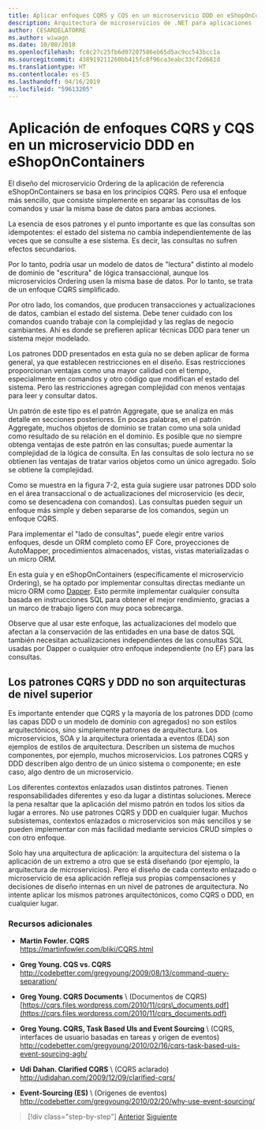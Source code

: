 ```yaml
---
title: Aplicar enfoques CQRS y CQS en un microservicio DDD en eShopOnContainers
description: Arquitectura de microservicios de .NET para aplicaciones .NET en contenedor | Información sobre cómo se implementa CQRS en el microservicio de pedidos en eShopOnContainers.
author: CESARDELATORRE
ms.author: wiwagn
ms.date: 10/08/2018
ms.openlocfilehash: fc8c27c25fb6d07207586eb65d5ac9cc543bcc1a
ms.sourcegitcommit: 438919211260bb415fc8f96ca3eabc33cf2d681d
ms.translationtype: HT
ms.contentlocale: es-ES
ms.lasthandoff: 04/16/2019
ms.locfileid: "59613205"
---
```

# <a name="apply-cqrs-and-cqs-approaches-in-a-ddd-microservice-in-eshoponcontainers"></a>Aplicación de enfoques CQRS y CQS en un microservicio DDD en eShopOnContainers

El diseño del microservicio Ordering de la aplicación de referencia eShopOnContainers se basa en los principios CQRS. Pero usa el enfoque más sencillo, que consiste simplemente en separar las consultas de los comandos y usar la misma base de datos para ambas acciones.

La esencia de esos patrones y el punto importante es que las consultas son idempotentes: el estado del sistema no cambia independientemente de las veces que se consulte a ese sistema. Es decir, las consultas no sufren efectos secundarios.

Por lo tanto, podría usar un modelo de datos de "lectura" distinto al modelo de dominio de "escritura" de lógica transaccional, aunque los microservicios Ordering usen la misma base de datos. Por lo tanto, se trata de un enfoque CQRS simplificado.

Por otro lado, los comandos, que producen transacciones y actualizaciones de datos, cambian el estado del sistema. Debe tener cuidado con los comandos cuando trabaje con la complejidad y las reglas de negocio cambiantes. Ahí es donde se prefieren aplicar técnicas DDD para tener un sistema mejor modelado.

Los patrones DDD presentados en esta guía no se deben aplicar de forma general, ya que establecen restricciones en el diseño. Esas restricciones proporcionan ventajas como una mayor calidad con el tiempo, especialmente en comandos y otro código que modifican el estado del sistema. Pero las restricciones agregan complejidad con menos ventajas para leer y consultar datos.

Un patrón de este tipo es el patrón Aggregate, que se analiza en más detalle en secciones posteriores. En pocas palabras, en el patrón Aggregate, muchos objetos de dominio se tratan como una sola unidad como resultado de su relación en el dominio. Es posible que no siempre obtenga ventajas de este patrón en las consultas; puede aumentar la complejidad de la lógica de consulta. En las consultas de solo lectura no se obtienen las ventajas de tratar varios objetos como un único agregado. Solo se obtiene la complejidad.

Como se muestra en la figura 7-2, esta guía sugiere usar patrones DDD solo en el área transaccional o de actualizaciones del microservicio (es decir, como se desencadena con comandos). Las consultas pueden seguir un enfoque más simple y deben separarse de los comandos, según un enfoque CQRS.

Para implementar el "lado de consultas", puede elegir entre varios enfoques, desde un ORM completo como EF Core, proyecciones de AutoMapper, procedimientos almacenados, vistas, vistas materializadas o un micro ORM.

En esta guía y en eShopOnContainers (específicamente el microservicio Ordering), se ha optado por implementar consultas directas mediante un micro ORM como [Dapper](https://github.com/StackExchange/dapper-dot-net). Esto permite implementar cualquier consulta basada en instrucciones SQL para obtener el mejor rendimiento, gracias a un marco de trabajo ligero con muy poca sobrecarga.

Observe que al usar este enfoque, las actualizaciones del modelo que afectan a la conservación de las entidades en una base de datos SQL también necesitan actualizaciones independientes de las consultas SQL usadas por Dapper o cualquier otro enfoque independiente (no EF) para las consultas.

## <a name="cqrs-and-ddd-patterns-are-not-top-level-architectures"></a>Los patrones CQRS y DDD no son arquitecturas de nivel superior

Es importante entender que CQRS y la mayoría de los patrones DDD (como las capas DDD o un modelo de dominio con agregados) no son estilos arquitectónicos, sino simplemente patrones de arquitectura. Los microservicios, SOA y la arquitectura orientada a eventos (EDA) son ejemplos de estilos de arquitectura. Describen un sistema de muchos componentes, por ejemplo, muchos microservicios. Los patrones CQRS y DDD describen algo dentro de un único sistema o componente; en este caso, algo dentro de un microservicio.

Los diferentes contextos enlazados usan distintos patrones. Tienen responsabilidades diferentes y eso da lugar a distintas soluciones. Merece la pena resaltar que la aplicación del mismo patrón en todos los sitios da lugar a errores. No use patrones CQRS y DDD en cualquier lugar. Muchos subsistemas, contextos enlazados o microservicios son más sencillos y se pueden implementar con más facilidad mediante servicios CRUD simples o con otro enfoque.

Solo hay una arquitectura de aplicación: la arquitectura del sistema o la aplicación de un extremo a otro que se está diseñando (por ejemplo, la arquitectura de microservicios). Pero el diseño de cada contexto enlazado o microservicio de esa aplicación refleja sus propias compensaciones y decisiones de diseño internas en un nivel de patrones de arquitectura. No intente aplicar los mismos patrones arquitectónicos, como CQRS o DDD, en cualquier lugar.

### <a name="additional-resources"></a>Recursos adicionales

- **Martin Fowler. CQRS** \
  <https://martinfowler.com/bliki/CQRS.html>

- **Greg Young. CQS vs. CQRS** \
  <http://codebetter.com/gregyoung/2009/08/13/command-query-separation/>

- **Greg Young. CQRS Documents** \ (Documentos de CQRS)
  [https://cqrs.files.wordpress.com/2010/11/cqrs\_documents.pdf](https://cqrs.files.wordpress.com/2010/11/cqrs_documents.pdf)

- **Greg Young. CQRS, Task Based UIs and Event Sourcing** \ (CQRS, interfaces de usuario basadas en tareas y origen de eventos)
  <http://codebetter.com/gregyoung/2010/02/16/cqrs-task-based-uis-event-sourcing-agh/>

- **Udi Dahan. Clarified CQRS** \ (CQRS aclarado)
  <http://udidahan.com/2009/12/09/clarified-cqrs/>

- **Event-Sourcing (ES)** \ (Orígenes de eventos)
  <http://codebetter.com/gregyoung/2010/02/20/why-use-event-sourcing/>

>[!div class="step-by-step"]
>[Anterior](apply-simplified-microservice-cqrs-ddd-patterns.md)
>[Siguiente](cqrs-microservice-reads.md)
